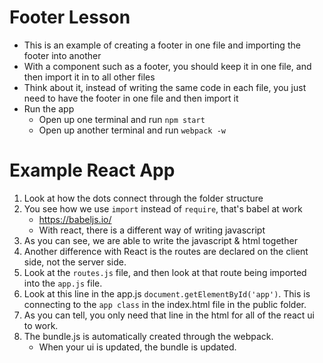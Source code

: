 # Footer Lesson

* This is an example of creating a footer in one file and importing the footer into another
* With a component such as a footer, you should keep it in one file, and then import it in to all other files
* Think about it, instead of writing the same code in each file, you just need to have the footer in one file and then import it
* Run the app
	* Open up one terminal and run ```npm start```
	* Open up another terminal and run ```webpack -w```

# Example React App

1. Look at how the dots connect through the folder structure
2. You see how we use ```import``` instead of ```require```, that's babel at work
	* https://babeljs.io/
	* With react, there is a different way of writing javascript
3. As you can see, we are able to write the javascript & html together
4. Another difference with React is the routes are declared on the client side, not the server side.
5. Look at the ```routes.js``` file, and then look at that route being imported into the ```app.js``` file. 
6. Look at this line in the app.js ```document.getElementById('app')```. This is connecting to the ```app class``` in the index.html file in the public folder.
7. As you can tell, you only need that line in the html for all of the react ui to work.
8. The bundle.js is automatically created through the webpack.
	* When your ui is updated, the bundle is updated.
